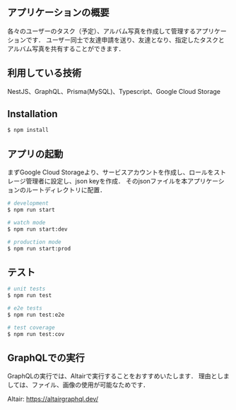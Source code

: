 ## アプリケーションの概要

各々のユーザーのタスク（予定）、アルバム写真を作成して管理するアプリケーションです．
ユーザー同士で友達申請を送り、友達となり、指定したタスクとアルバム写真を共有することができます．

## 利用している技術

NestJS、GraphQL、Prisma(MySQL)、Typescript、Google Cloud Storage

## Installation

```bash
$ npm install
```

## アプリの起動

まずGoogle Cloud Storageより、サービスアカウントを作成し、ロールをストレージ管理者に設定し、json keyを作成．
そのjsonファイルを本アプリケーションのルートディレクトリに配置．

```bash
# development
$ npm run start

# watch mode
$ npm run start:dev

# production mode
$ npm run start:prod
```

## テスト

```bash
# unit tests
$ npm run test

# e2e tests
$ npm run test:e2e

# test coverage
$ npm run test:cov
```

## GraphQLでの実行

GraphQLの実行では、Altairで実行することをおすすめいたします．
理由としましては、ファイル、画像の使用が可能なためです．

Altair:
https://altairgraphql.dev/